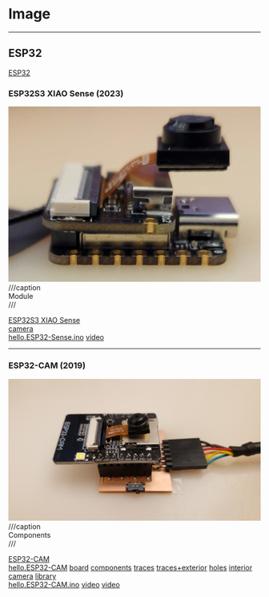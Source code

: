 # Image

---

## ESP32

[ESP32](https://www.espressif.com/en/products/socs/esp32)  

### ESP32S3 XIAO Sense (2023)

![](image/hello.ESP32-Sense.jpg)  
///caption  
Module  
///

[ESP32S3 XIAO Sense](https://www.seeedstudio.com/XIAO-ESP32S3-Sense-p-5639.html)  
[camera](https://www.seeedstudio.com/OV5640-Camera-for-XIAO-ESP32S3-Sense-With-Heat-Sink-p-5739.html)  
[hello.ESP32-Sense.ino](image/hello.ESP32-Sense.ino) [video](image/hello.ESP32-Sense.mp4)  

---

### ESP32-CAM (2019)

![](../networking_communications/ESP32/hello.ESP32-CAM.jpg)  
///caption  
Components  
///

[ESP32-CAM](https://www.amazon.com/s?k=ESP32-CAM)  
[hello.ESP32-CAM](../networking_communications/ESP32/hello.ESP32-CAM) [board](../networking_communications/ESP32/hello.ESP32-CAM.png) [components](../networking_communications/ESP32/hello.ESP32-CAM.jpg) [traces](../networking_communications/ESP32/hello.ESP32-CAM.traces.png) [traces+exterior](../networking_communications/ESP32/hello.ESP32-CAM.traces_exterior.png) [holes](../networking_communications/ESP32/hello.ESP32-CAM.holes.png) [interior](../networking_communications/ESP32/hello.ESP32-CAM.interior.png)  
[camera](https://www.uctronics.com/download/cam_module/OV2640DS.pdf) [library](https://github.com/espressif/esp32-camera)  
[hello.ESP32-CAM.ino](../networking_communications/ESP32/hello.ESP32-CAM.ino) [video](../networking_communications/ESP32/hello.ESP32-CAM.video.mp4) [video](../networking_communications/ESP32/hello.ESP32-CAM.mp4)
